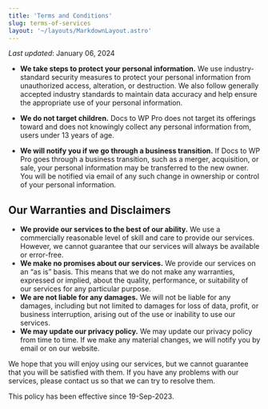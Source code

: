 ```yaml
---
title: 'Terms and Conditions'
slug: terms-of-services
layout: '~/layouts/MarkdownLayout.astro'
---
```


_Last updated_: January 06, 2024

- **We take steps to protect your personal information.** We use industry-standard security measures to protect your personal information from unauthorized access, alteration, or destruction. We also follow generally accepted industry standards to maintain data accuracy and help ensure the appropriate use of your personal information.

- **We do not target children.** Docs to WP Pro does not target its offerings toward and does not knowingly collect any personal information from, users under 13 years of age.

- **We will notify you if we go through a business transition.** If Docs to WP Pro goes through a business transition, such as a merger, acquisition, or sale, your personal information may be transferred to the new owner. You will be notified via email of any such change in ownership or control of your personal information.

## Our Warranties and Disclaimers

- **We provide our services to the best of our ability.** We use a commercially reasonable level of skill and care to provide our services. However, we cannot guarantee that our services will always be available or error-free.
- **We make no promises about our services.** We provide our services on an “as is” basis. This means that we do not make any warranties, expressed or implied, about the quality, performance, or suitability of our services for any particular purpose.
- **We are not liable for any damages.** We will not be liable for any damages, including but not limited to damages for loss of data, profit, or business interruption, arising out of the use or inability to use our services.
- **We may update our privacy policy.** We may update our privacy policy from time to time. If we make any material changes, we will notify you by email or on our website.

We hope that you will enjoy using our services, but we cannot guarantee that you will be satisfied with them. If you have any problems with our services, please contact us so that we can try to resolve them.

This policy has been effective since 19-Sep-2023.